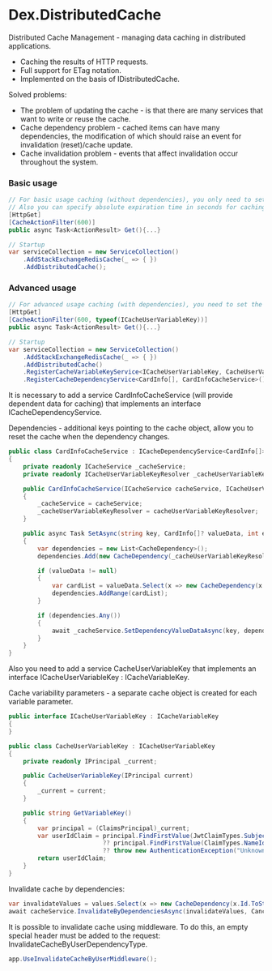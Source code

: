 # Dex.DistributedCache

Distributed Cache Management - managing data caching in distributed applications.

* Caching the results of HTTP requests.
* Full support for ETag notation.
* Implemented on the basis of IDistributedCache.

Solved problems:
* The problem of updating the cache - is that there are many services that want to write or reuse the cache.
* Cache dependency problem - cached items can have many dependencies, the modification of which should raise an event for invalidation (reset)/cache update.
* Cache invalidation problem - events that affect invalidation occur throughout the system.

### Basic usage
```csharp
// For basic usage caching (without dependencies), you only need to set the [CacheActionFilter] attribute on the controller method.
// Also you can specify absolute expiration time in seconds for caching.
[HttpGet]
[CacheActionFilter(600)]
public async Task<ActionResult> Get(){...}

// Startup
var serviceCollection = new ServiceCollection()
    .AddStackExchangeRedisCache(_ => { })
    .AddDistributedCache();
```

### Advanced usage
```csharp
// For advanced usage caching (with dependencies), you need to set the [CacheActionFilter] attribute on the controller method with indication of variability keys.
[HttpGet]
[CacheActionFilter(600, typeof(ICacheUserVariableKey))]
public async Task<ActionResult> Get(){...}

// Startup
var serviceCollection = new ServiceCollection()
    .AddStackExchangeRedisCache(_ => { })
    .AddDistributedCache()
    .RegisterCacheVariableKeyService<ICacheUserVariableKey, CacheUserVariableKey>()
    .RegisterCacheDependencyService<CardInfo[], CardInfoCacheService>();
```

It is necessary to add a service CardInfoCacheService (will provide dependent data for caching) that implements an interface ICacheDependencyService<T>.

Dependencies - additional keys pointing to the cache object, allow you to reset the cache when the dependency changes.
```csharp
public class CardInfoCacheService : ICacheDependencyService<CardInfo[]>
{
    private readonly ICacheService _cacheService;
    private readonly ICacheUserVariableKeyResolver _cacheUserVariableKeyResolver;

    public CardInfoCacheService(ICacheService cacheService, ICacheUserVariableKeyResolver cacheUserVariableKeyResolver)
    {
        _cacheService = cacheService;
        _cacheUserVariableKeyResolver = cacheUserVariableKeyResolver;
    }

    public async Task SetAsync(string key, CardInfo[]? valueData, int expiration, CancellationToken cancellation)
    {
        var dependencies = new List<CacheDependency>();
        dependencies.Add(new CacheDependency(_cacheUserVariableKeyResolver.GetVariableKey()));

        if (valueData != null)
        {
            var cardList = valueData.Select(x => new CacheDependency(x.Id.ToString())).Distinct();
            dependencies.AddRange(cardList);
        }

        if (dependencies.Any())
        {
            await _cacheService.SetDependencyValueDataAsync(key, dependencies, expiration, cancellation);
        }
    }
}
```

Also you need to add a service CacheUserVariableKey that implements an interface ICacheUserVariableKey : ICacheVariableKey.

Cache variability parameters - a separate cache object is created for each variable parameter.
```csharp
public interface ICacheUserVariableKey : ICacheVariableKey
{
}

public class CacheUserVariableKey : ICacheUserVariableKey
{
    private readonly IPrincipal _current;

    public CacheUserVariableKey(IPrincipal current)
    {
        _current = current;
    }

    public string GetVariableKey()
    {
        var principal = (ClaimsPrincipal)_current;
        var userIdClaim = principal.FindFirstValue(JwtClaimTypes.Subject) 
                          ?? principal.FindFirstValue(ClaimTypes.NameIdentifier)
                          ?? throw new AuthenticationException("Unknown UserId");
        return userIdClaim;
    }
}
```

Invalidate cache by dependencies:
```csharp
var invalidateValues = values.Select(x => new CacheDependency(x.Id.ToString()));
await cacheService.InvalidateByDependenciesAsync(invalidateValues, CancellationToken.None);
```

It is possible to invalidate cache using middleware.
To do this, an empty special header must be added to the request: InvalidateCacheByUserDependencyType.
```csharp
app.UseInvalidateCacheByUserMiddleware();
```